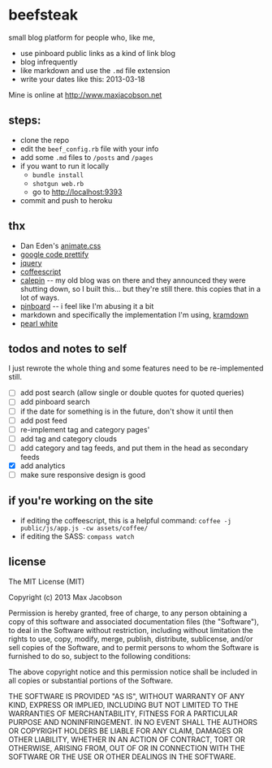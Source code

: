 # beefsteak

small blog platform for people who, like me,

* use pinboard public links as a kind of link blog
* blog infrequently
* like markdown and use the `.md` file extension
* write your dates like this: 2013-03-18

Mine is online at <http://www.maxjacobson.net>

## steps:

* clone the repo
* edit the `beef_config.rb` file with your info
* add some `.md` files to `/posts` and `/pages`
* if you want to run it locally
    * `bundle install`
    * `shotgun web.rb`
    * go to <http://localhost:9393>
* commit and push to heroku

## thx

* Dan Eden's [animate.css](http://daneden.me/animate)
* [google code prettify](http://code.google.com/p/google-code-prettify/)
* [jquery](http://jquery.com)
* [coffeescript](http://coffeescript.org)
* [calepin](http://calepin.co/) -- my old blog was on there and they announced they were shutting down, so I built this... but they're still there. this copies that in a lot of ways.
* [pinboard](http://pinboard.in) -- i feel like I'm abusing it a bit
* markdown and specifically the implementation I'm using, [kramdown](http://kramdown.rubyforge.org/)
* [pearl white](http://books.google.com/books?id=shP4ZC-Bo0IC&lpg=PA53&dq=%22beefsteak%20and%20aviation%22&pg=PA53#v=onepage&q=%22beefsteak%20and%20aviation%22&f=false)

## todos and notes to self

I just rewrote the whole thing and some features need to be re-implemented still.

- [ ] add post search (allow single or double quotes for quoted queries)
- [ ] add pinboard search
- [ ] if the date for something is in the future, don't show it until then
- [ ] add post feed
- [ ] re-implement tag and category pages'
- [ ] add tag and category clouds
- [ ] add category and tag feeds, and put them in the head as secondary feeds
- [x] add analytics
- [ ] make sure responsive design is good

## if you're working on the site

* if editing the coffeescript, this is a helpful command: `coffee -j public/js/app.js -cw assets/coffee/`
* if editing the SASS: `compass watch`

## license

The MIT License (MIT)

Copyright (c) 2013 Max Jacobson

Permission is hereby granted, free of charge, to any person obtaining a copy of this software and associated documentation files (the "Software"), to deal in the Software without restriction, including without limitation the rights to use, copy, modify, merge, publish, distribute, sublicense, and/or sell copies of the Software, and to permit persons to whom the Software is furnished to do so, subject to the following conditions:

The above copyright notice and this permission notice shall be included in all copies or substantial portions of the Software.

THE SOFTWARE IS PROVIDED "AS IS", WITHOUT WARRANTY OF ANY KIND, EXPRESS OR IMPLIED, INCLUDING BUT NOT LIMITED TO THE WARRANTIES OF MERCHANTABILITY, FITNESS FOR A PARTICULAR PURPOSE AND NONINFRINGEMENT. IN NO EVENT SHALL THE AUTHORS OR COPYRIGHT HOLDERS BE LIABLE FOR ANY CLAIM, DAMAGES OR OTHER LIABILITY, WHETHER IN AN ACTION OF CONTRACT, TORT OR OTHERWISE, ARISING FROM, OUT OF OR IN CONNECTION WITH THE SOFTWARE OR THE USE OR OTHER DEALINGS IN THE SOFTWARE.
